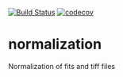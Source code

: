 [![Build Status](https://travis-ci.org/ornlneutronimaging/NeuNorm.svg?branch=master)](https://travis-ci.org/ornlneutronimaging/NeuNorm)
[![codecov](https://codecov.io/gh/ornlneutronimaging/NeuNorm/branch/master/graph/badge.svg)](https://codecov.io/gh/ornlneutronimaging/NeuNorm)

# normalization
Normalization of fits and tiff files
